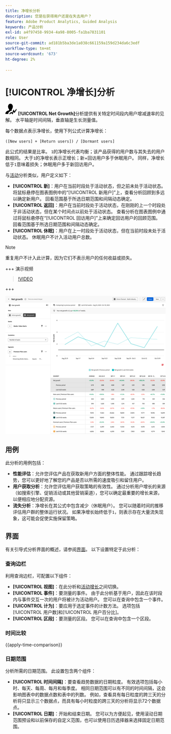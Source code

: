 ```yaml
---
title: 净增长分析
description: 您是在获得用户还是在失去用户？
feature: Adobe Product Analytics, Guided Analysis
keywords: 产品分析
exl-id: a4f97458-9934-4a98-8005-fa1ba7831101
role: User
source-git-commit: ad181b5ba3de1a038c661159a159d234da6c3edf
workflow-type: tm+mt
source-wordcount: '673'
ht-degree: 2%

---
```


# [!UICONTROL 净增长]分析

![NetGrowth](/help/assets/icons/NetGrowth.svg) **[!UICONTROL Net Growth]**&#x200B;分析提供有关特定时间段内用户增减速率的见解。 水平轴是时间间隔，垂直轴是生长测量值。

每个数据点表示净增长，使用下列公式计算净增长：

`([New users] + [Return users]) / [Dormant users]`

此公式的结果是比率。 `1`的净增长代表均衡；该产品获得的用户数与其失去的用户数相同。 大于`1`的净增长表示正增长；新+回访用户多于休眠用户。 同样，净增长低于`1`意味着损失；休眠用户多于新回访用户。

与[活动](active-growth.md)分析类似，用户定义如下：

* **[!UICONTROL 新]**：用户在当前时段处于活动状态，但之前未处于活动状态。 将鼠标悬停在图表图例中的“[!UICONTROL 新用户]”上，查看分析回顾到多远以确定新用户。 回看范围基于所选日期范围和间隔动态确定。
* **[!UICONTROL 返回]**：用户在当前时段处于活动状态，在刚刚的上一个时段处于非活动状态，但在某个时间点以前处于活动状态。 查看分析在图表图例中通过将鼠标悬停在“[!UICONTROL 回访用户]”上来确定回访用户的回顾范围。 回看范围基于所选日期范围和间隔动态确定。
* **[!UICONTROL 休眠]**：用户在上一时段处于活动状态，但在当前时段未处于活动状态。 休眠用户不计入活动用户总数。

>[!NOTE]
>
>重复用户不计入此计算，因为它们不表示用户的任何收益或损失。

+++ 演示视频

>[!VIDEO](https://video.tv.adobe.com/v/3421664/?learn=on)

+++

![净增长比较](../assets/net-growth-compare.png)

## 用例

此分析的用例包括：

* **性能评估**：允许您评估产品在获取新用户方面的整体性能。 通过跟踪增长趋势，您可以更好地了解您的产品是否以所需的速度吸引和留住用户。
* **用户获取分析**：允许您评估用户获取策略的有效性。 通过分析用户增长的来源（如搜索引擎、促销活动或其他营销渠道），您可以确定最重要的增长来源，以便相应地分配资源。
* **流失分析**：净增长在其公式中包含减少（休眠用户）。 您可以随着时间的推移评估用户群的整体运行状况。 如果净增长始终低于`1`，则表示存在大量流失现象，这可能会促使实施保留策略。

## 界面

有关引导式分析界面的概述，请参阅[界面](../overview.md#interface)。 以下设置特定于此分析：

### 查询边栏

利用查询边栏，可配置以下组件：

* **[!UICONTROL 视图]**：在此分析和[活动增长](active-growth.md)之间切换。
* **[!UICONTROL 事件]**：要测量的事件。 由于此分析基于用户，因此在该时段内与事件交互一次的用户将被计为活动用户。 您可以在查询中包含一个事件。
* **[!UICONTROL 计为]**：要应用于选定事件的计数方法。 选项包括[!UICONTROL 用户数]和[!UICONTROL 用户百分比]。
* **[!UICONTROL 区段]**：要测量的区段。 您可以在查询中包含一个区段。

### 时间比较

{{apply-time-comparison}}

### 日期范围

分析所需的日期范围。 此设置包含两个组件：

* **[!UICONTROL 时间间隔]**：要查看趋势数据的日期粒度。 有效选项包括每小时、每天、每周、每月和每季度。 相同日期范围可以有不同的时间间隔，这会影响图表中的数据点数和表中的列数。 例如，查看具有每日粒度的跨三天的分析将只显示三个数据点，而具有每小时粒度的跨三天的分析将显示72个数据点。
* **[!UICONTROL 日期]**：开始和结束日期。 您可以为方便起见，使用滚动日期范围预设和以前保存的自定义范围，也可以使用日历选择器来选择固定日期范围。
